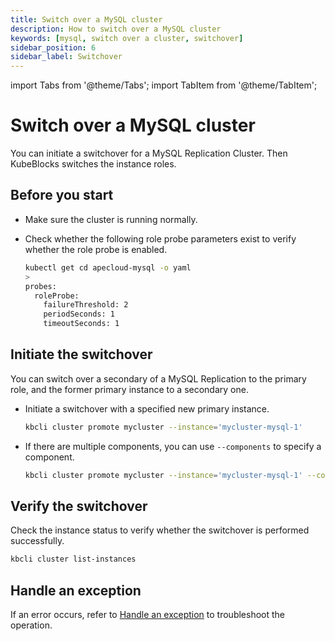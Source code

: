 ```yaml
---
title: Switch over a MySQL cluster
description: How to switch over a MySQL cluster
keywords: [mysql, switch over a cluster, switchover]
sidebar_position: 6
sidebar_label: Switchover
---
```


import Tabs from '@theme/Tabs';
import TabItem from '@theme/TabItem';

# Switch over a MySQL cluster

You can initiate a switchover for a MySQL Replication Cluster. Then KubeBlocks switches the instance roles.

## Before you start

* Make sure the cluster is running normally.
* Check whether the following role probe parameters exist to verify whether the role probe is enabled.

   ```bash
   kubectl get cd apecloud-mysql -o yaml
   >
   probes:
     roleProbe:
       failureThreshold: 2
       periodSeconds: 1
       timeoutSeconds: 1
   ```

## Initiate the switchover

You can switch over a secondary of a MySQL Replication to the primary role, and the former primary instance to a secondary one.

* Initiate a switchover with a specified new primary instance.

    ```bash
    kbcli cluster promote mycluster --instance='mycluster-mysql-1'
    ```

* If there are multiple components, you can use `--components` to specify a component.

    ```bash
    kbcli cluster promote mycluster --instance='mycluster-mysql-1' --components='apecloud-mysql'
    ```

## Verify the switchover

Check the instance status to verify whether the switchover is performed successfully.

```bash
kbcli cluster list-instances
```

## Handle an exception

If an error occurs, refer to [Handle an exception](./../../handle-an-exception/handle-a-cluster-exception.md) to troubleshoot the operation.
